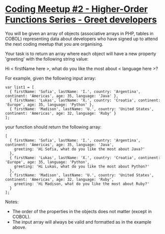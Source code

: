 # [Coding Meetup #2 - Higher-Order Functions Series - Greet developers](https://www.codewars.com/kata/58279e13c983ca4a2a00002a) #

You will be given an array of objects (associative arrays in PHP, tables in COBOL) representing data about developers who have signed up to attend the next coding meetup that you are organising.

Your task is to return an array where each object will have a new property 'greeting' with the following string value:

Hi < firstName here >, what do you like the most about < language here >?

For example, given the following input array:

    var list1 = [
      { firstName: 'Sofia', lastName: 'I.', country: 'Argentina', continent: 'Americas', age: 35, language: 'Java' },
      { firstName: 'Lukas', lastName: 'X.', country: 'Croatia', continent: 'Europe', age: 35, language: 'Python' },
      { firstName: 'Madison', lastName: 'U.', country: 'United States', continent: 'Americas', age: 32, language: 'Ruby' } 
    ];

your function should return the following array:

    [
      { firstName: 'Sofia', lastName: 'I.', country: 'Argentina', continent: 'Americas', age: 35, language: 'Java',
        greeting: 'Hi Sofia, what do you like the most about Java?'
      },
      { firstName: 'Lukas', lastName: 'X.', country: 'Croatia', continent: 'Europe', age: 35, language: 'Python',
        greeting: 'Hi Lukas, what do you like the most about Python?'
      },
      { firstName: 'Madison', lastName: 'U.', country: 'United States', continent: 'Americas', age: 32, language: 'Ruby',
        greeting: 'Hi Madison, what do you like the most about Ruby?'
      } 
    ];

Notes:

* The order of the properties in the objects does not matter (except in COBOL).
* The input array will always be valid and formatted as in the example above.
